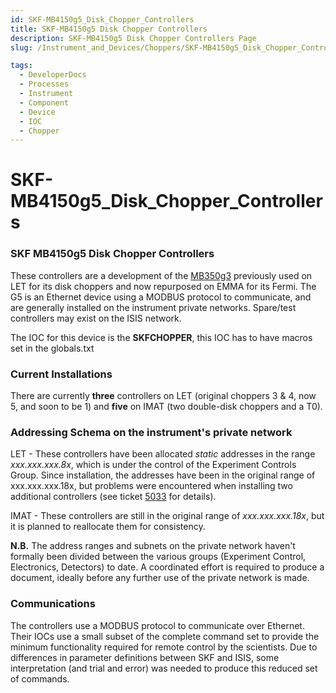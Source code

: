```yaml
---
id: SKF-MB4150g5_Disk_Chopper_Controllers
title: SKF-MB4150g5 Disk Chopper Controllers
description: SKF-MB4150g5 Disk Chopper Controllers Page
slug: /Instrument_and_Devices/Choppers/SKF-MB4150g5_Disk_Chopper_Controllers

tags:
  - DeveloperDocs
  - Processes
  - Instrument
  - Component
  - Device
  - IOC
  - Chopper
---
```


# SKF-MB4150g5_Disk_Chopper_Controllers

### SKF MB4150g5 Disk Chopper Controllers

These controllers are a development of the [MB350g3](SKF-MB350g3_Chopper) previously used on LET for its disk choppers and now repurposed on EMMA for its Fermi.  The G5 is an Ethernet device using a MODBUS protocol to communicate, and are generally installed on the instrument private networks.  Spare/test controllers may exist on the ISIS network.

The IOC for this device is the **SKFCHOPPER**, this IOC has to have macros set in the globals.txt

### Current Installations

There are currently **three** controllers on LET (original choppers 3 & 4, now 5, and soon to be 1) and **five** on IMAT (two double-disk choppers and a T0).

### Addressing Schema on the instrument's private network

LET - These controllers have been allocated _static_ addresses in the range _xxx.xxx.xxx.8x_, which is under the control of the Experiment Controls Group.  Since installation, the addresses have been in the original range of xxx.xxx.xxx.18x, but problems were encountered when installing two additional controllers (see ticket [5033](https://github.com/ISISComputingGroup/IBEX/issues/5033) for details).

IMAT - These controllers are still in the original range of _xxx.xxx.xxx.18x_, but it is planned to reallocate them for consistency.

**N.B.** The address ranges and subnets on the private network haven't formally been divided between the various groups (Experiment Control, Electronics, Detectors) to date.  A coordinated effort is required to produce a document, ideally before any further use of the private network is made.

### Communications

The controllers use a MODBUS protocol to communicate over Ethernet.  Their IOCs use a small subset of the complete command set to provide the minimum functionality required for remote control by the scientists.  Due to differences in parameter definitions between SKF and ISIS, some interpretation (and trial and error) was needed to produce this reduced set of commands.
